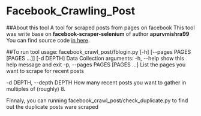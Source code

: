 # Facebook_Crawling_Post

##About this tool
A tool for scraped posts from pages on facebook
This tool was write base on **facebook-scraper-selenium** of author **apurvmishra99**
You can find source code [in here](https://github.com/apurvmishra99/facebook-scraper-selenium).

##To run tool
usage: facebook_crawl_post/fblogin.py [-h] [--pages PAGES [PAGES ...]] [-d DEPTH]
Data Collection
arguments:
  -h, --help            show this help message and exit
  -p, --pages PAGES [PAGES ...]
                        List the pages you want to scrape
                        for recent posts
  
  -d DEPTH, --depth DEPTH
                        How many recent posts you want to gather in
                        multiples of (roughly) 8.
                        
Finnaly, you can running facebook_crawl_post/check_duplicate.py to find out the duplicate posts ware scraped
